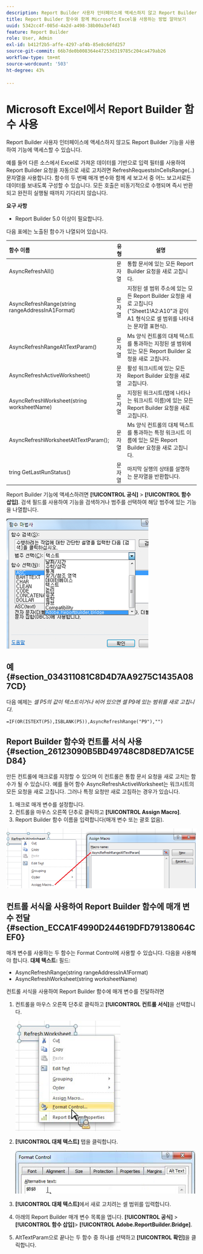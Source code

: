 ```yaml
---
description: Report Builder 사용자 인터페이스에 액세스하지 않고 Report Builder 기능과 함께 Microsoft Excel을 사용하는 방법을 알아봅니다.
title: Report Builder 함수와 함께 Microsoft Excel을 사용하는 방법 알아보기
uuid: 5342cc4f-085d-4a2d-a498-38b00a3ef4d3
feature: Report Builder
role: User, Admin
exl-id: b412f2b5-affe-4297-af4b-85e8c6dfd257
source-git-commit: 66b7de0b008364e47253d319785c204ca479ab26
workflow-type: tm+mt
source-wordcount: '503'
ht-degree: 43%

---
```


# Microsoft Excel에서 Report Builder 함수 사용

Report Builder 사용자 인터페이스에 액세스하지 않고도 Report Builder 기능을 사용하여 기능에 액세스할 수 있습니다.

예를 들어 다른 소스에서 Excel로 가져온 데이터를 기반으로 입력 필터를 사용하여 Report Builder 요청을 자동으로 새로 고치려면 RefreshRequestsInCellsRange(..) 문자열을 사용합니다. 함수의 두 번째 매개 변수와 함께 세 보고서 중 어느 보고서로든 데이터를 보내도록 구성할 수 있습니다. 모든 호출은 비동기적으로 수행되며 즉시 반환되고 완전히 실행될 때까지 기다리지 않습니다.

**요구 사항**

* Report Builder 5.0 이상이 필요합니다.

다음 표에는 노출된 함수가 나열되어 있습니다.

| 함수 이름 | 유형 | 설명 |
|:---| --- | ---|
| AsyncRefreshAll() | 문자열 | 통합 문서에 있는 모든 Report Builder 요청을 새로 고칩니다. |
| AsyncRefreshRange(string rangeAddressInA1Format) | 문자열 | 지정된 셀 범위 주소에 있는 모든 Report Builder 요청을 새로 고칩니다(&quot;Sheet1!A2:A10&quot;과 같이 A1 형식으로 셀 범위를 나타내는 문자열 표현식). |
| AsyncRefreshRangeAltTextParam() | 문자열 | Ms 양식 컨트롤의 대체 텍스트를 통과하는 지정된 셀 범위에 있는 모든 Report Builder 요청을 새로 고칩니다. |
| AsyncRefreshActiveWorksheet() | 문자열 | 활성 워크시트에 있는 모든 Report Builder 요청을 새로 고칩니다. |
| AsyncRefreshWorksheet(string worksheetName) | 문자열 | 지정된 워크시트(탭에 나타나는 워크시트 이름)에 있는 모든 Report Builder 요청을 새로 고칩니다. |
| AsyncRefreshWorksheetAltTextParam(); | 문자열 | Ms 양식 컨트롤의 대체 텍스트를 통과하는 특정 워크시트 이름에 있는 모든 Report Builder 요청을 새로 고칩니다. |
| tring GetLastRunStatus() | 문자열 | 마지막 실행의 상태를 설명하는 문자열을 반환합니다. |

Report Builder 기능에 액세스하려면 **[!UICONTROL 공식]** > **[!UICONTROL 함수 삽입]**. 검색 필드를 사용하여 기능을 검색하거나 범주를 선택하여 해당 범주에 있는 기능을 나열합니다.

![카테고리 목록이 확장된 기능 삽입 창을 보여 주는 스크린샷입니다.](assets/arb_functions.png)

## 예 {#section_034311081C8D4D7AA9275C1435A087CD}

다음 예제는 *셀 P5의 값이 텍스트이거나 비어 있으면 셀 P9에 있는 범위를 새로 고칩니다*.

```
=IF(OR(ISTEXT(P5),ISBLANK(P5)),AsyncRefreshRange("P9"),"")
```

## Report Builder 함수와 컨트롤 서식 사용 {#section_26123090B5BD49748C8D8ED7A1C5ED84}

만든 컨트롤에 매크로를 지정할 수 있으며 이 컨트롤은 통합 문서 요청을 새로 고치는 함수가 될 수 있습니다. 예를 들어 함수 AsyncRefreshActiveWorksheet는 워크시트의 모든 요청을 새로 고칩니다. 그러나 특정 요청만 새로 고침하는 경우가 있습니다.

1. 매크로 매개 변수를 설정합니다.
1. 컨트롤을 마우스 오른쪽 단추로 클릭하고 **[!UICONTROL Assign Macro]**.
1. Report Builder 함수 이름을 입력합니다(매개 변수 또는 괄호 없음).

![매크로 할당 창을 보여 주는 스크린샷입니다.](assets/assign_macro.png)

## 컨트롤 서식을 사용하여 Report Builder 함수에 매개 변수 전달 {#section_ECCA1F4990D244619DFD79138064CEF0}

매개 변수를 사용하는 두 함수는 Format Control에 사용할 수 있습니다. 다음을 사용해야 합니다. **대체 텍스트:** 필드:

* AsyncRefreshRange(string rangeAddressInA1Format)
* AsyncRefreshWorksheet(string worksheetName)

컨트롤 서식을 사용하여 Report Builder 함수에 매개 변수를 전달하려면

1. 컨트롤을 마우스 오른쪽 단추로 클릭하고 **[!UICONTROL 컨트롤 서식]**&#x200B;을 선택합니다.

   ![형식 제어를 보여주는 스크린샷이 선택되었습니다.](assets/format_control.png)

1. **[!UICONTROL 대체 텍스트]** 탭을 클릭합니다.

   ![대체 텍스트 탭과 대체 텍스트: 필드를 보여 주는 스크린샷입니다.](assets/alt_text.png)

1. **[!UICONTROL 대체 텍스트]**&#x200B;에서 새로 고치려는 셀 범위를 입력합니다.
1. 아래의 Report Builder 매개 변수 목록을 엽니다. **[!UICONTROL 공식]** > **[!UICONTROL 함수 삽입]**> **[!UICONTROL Adobe.ReportBuilder.Bridge]**.

1. AltTextParam으로 끝나는 두 함수 중 하나를 선택하고 **[!UICONTROL 확인]**&#x200B;을 클릭합니다.
